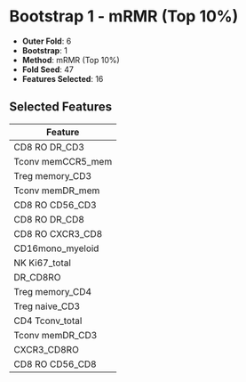 # Bootstrap 1 - mRMR (Top 10%)

- **Outer Fold**: 6
- **Bootstrap**: 1
- **Method**: mRMR (Top 10%)
- **Fold Seed**: 47
- **Features Selected**: 16

## Selected Features

| Feature |
|---------|
| CD8 RO DR_CD3 |
| Tconv memCCR5_mem |
| Treg memory_CD3 |
| Tconv memDR_mem |
| CD8 RO CD56_CD3 |
| CD8 RO DR_CD8 |
| CD8 RO CXCR3_CD8 |
| CD16mono_myeloid |
| NK Ki67_total |
| DR_CD8RO |
| Treg memory_CD4 |
| Treg naive_CD3 |
| CD4 Tconv_total |
| Tconv memDR_CD3 |
| CXCR3_CD8RO |
| CD8 RO CD56_CD8 |
